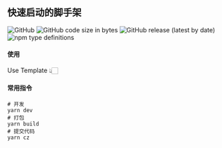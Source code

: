 ## 快速启动的脚手架

![GitHub](https://img.shields.io/github/license/leihancn/react-template)
![GitHub code size in bytes](https://img.shields.io/github/languages/code-size/leihancn/react-template)
![GitHub release (latest by date)](https://img.shields.io/github/v/release/leihancn/react-template)
![npm type definitions](https://img.shields.io/npm/types/typescript)

#### 使用

Use Template 👆🏻

#### 常用指令

```shell
# 开发
yarn dev
# 打包
yarn build
# 提交代码
yarn cz
```
